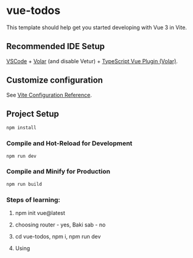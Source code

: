 # vue-todos

This template should help get you started developing with Vue 3 in Vite.

## Recommended IDE Setup

[VSCode](https://code.visualstudio.com/) + [Volar](https://marketplace.visualstudio.com/items?itemName=Vue.volar) (and disable Vetur) + [TypeScript Vue Plugin (Volar)](https://marketplace.visualstudio.com/items?itemName=Vue.vscode-typescript-vue-plugin).

## Customize configuration

See [Vite Configuration Reference](https://vitejs.dev/config/).

## Project Setup

```sh
npm install
```

### Compile and Hot-Reload for Development

```sh
npm run dev
```

### Compile and Minify for Production

```sh
npm run build
```


### Steps of learning:
1. npm init vue@latest
2. choosing router - yes, Baki sab - no
3. cd vue-todos, npm i, npm run dev
4. Using <script setup> in the script tag, its a syntactic sugar to avoid the need to import vue and define the component inside the setup function.(Normally all the variables and functions are defined inside the setup function)

5. Overview of vue project - defineProps(just like react), slot in vue - to pass template content to the child component
6. Deleting all the stuff and starting from scratch, npm i --save-dev uid sass @iconify/vue, importing google fonts(Rubik)
7. Putting some basic styles in the App.vue style tag
8. Creating the TodoHeader component and adding it to the App.vue
9. The scope in the styled tag makes sure that the styles are applied only this component
10. Changing the HomeView component to TodosView component
11. Creating TodoCreator component inside TodosView component, const todo = ref("") -> ref is a reactive function, it makes sure that the value is reactive(changing the value will cause the component to re-render)
12. Another way of taking inputs -> Using todoState(reactive functions)
13. Implementing emit function to pass the todoState to the parent component, listening the emit on the parent component and creating the todo in the todoList

14. Changing the todo to todoState, changing the createTodo func accordingly, understaning the difference between v-if & v-show directives, adding dynamic classes using `:class` directive
15. Understanding how slot works, using slot in the button component
16. Creating TodoItem component, using v-for="todo in todoList" directive to loop through the todoList
17. Showing all the todos and displaying the icons & input box conditionally in the TodoItem component
18, In vue, we can't change the value of props directly in the child component, we need to emit the event and change the value in the parent component
19. Passing index as a prop to the TodoItem component, using the index to update the todo, defining an emit when the input checkbox changes
20. Updating(completing, editing, changing value, deleting) the todoList in the TodoView component using the emit from the TodoItem component

21. Creating setTodoListLocalStorage & fetchTodoList functions to store and fetch the todoList from the localStorage
22. Using watch function from vue to watch the changes in the todoList and updating the localStorage accordingly(Using the deep property to be true for better watch)
23. Using computed function from vue to get the completedTodos and remainingTodos, and showing the message accordingly
24. Understanding the lazy loading in the router, using the lazy loading in the routes
25. Deploying the site.